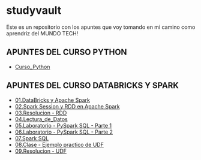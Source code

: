 # studyvault
Este es un repositorio con los apuntes que voy tomando en mi camino como aprendriz del MUNDO TECH!
<h2>APUNTES DEL CURSO PYTHON</h2>
<ul>
  <li><a href="[Curso_Python.txt](https://github.com/edwinlebron/studyvault/blob/main/Curso_Python)">Curso_Python</a>
</ul>

<h2>APUNTES DEL CURSO DATABRICKS Y SPARK</h2>
<ul>
  <li><a href="01.DataBricks y Apache Spark.html">01.DataBricks y Apache Spark</a>
     <li><a href="02.Spark Session y RDD en Apache Spark.html">02.Spark Session y RDD en Apache Spark</a>
        <li><a href="03.Resolucion - RDD.html">03.Resolucion - RDD</a>
           <li><a href="04.Lectura_de_Datos.html">04.Lectura_de_Datos</a>
              <li><a href="05.Laboratorio - PySpark SQL - Parte 1.html">05.Laboratorio - PySpark SQL - Parte 1</a>
                 <li><a href="06.Laboratorio - PySpark SQL - Parte 2.html">06.Laboratorio - PySpark SQL - Parte 2</a>
                    <li><a href="07.Spark SQL.html">07.Spark SQL</a>
                       <li><a href="08.Clase - Ejemplo practico de UDF.html">08.Clase - Ejemplo practico de UDF</a>
                       <li><a href="09.Resolucion - UDF.html">09.Resolucion - UDF</a>
</ul>
